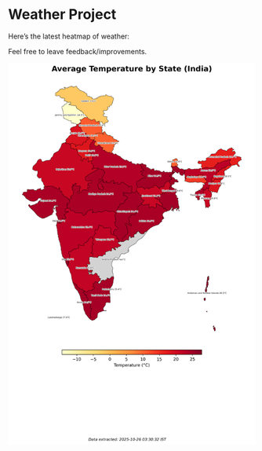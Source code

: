 # Weather Project

Here’s the latest heatmap of weather:

Feel free to leave feedback/improvements.

![India Heatmap](docs/assets/india_heatmap.png?v=FD4883)
